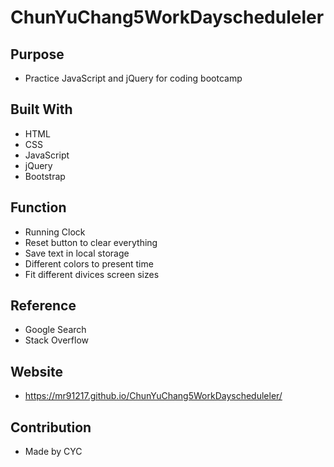# ChunYuChang5WorkDayscheduleler

## Purpose
* Practice JavaScript and jQuery for coding bootcamp

## Built With
* HTML
* CSS
* JavaScript
* jQuery
* Bootstrap

## Function
* Running Clock
* Reset button to clear everything
* Save text in local storage
* Different colors to present time
* Fit different divices screen sizes

## Reference
* Google Search
* Stack Overflow

## Website
* https://mr91217.github.io/ChunYuChang5WorkDayscheduleler/

## Contribution
* Made by CYC